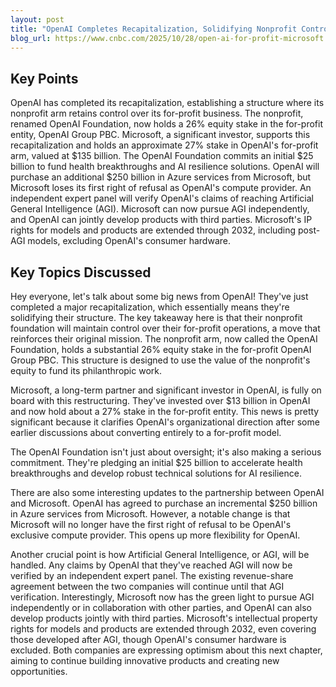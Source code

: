 ```yaml
---
layout: post 
title: "OpenAI Completes Recapitalization, Solidifying Nonprofit Control Over For-Profit Arm"
blog_url: https://www.cnbc.com/2025/10/28/open-ai-for-profit-microsoft.html?utm_source=tldrai 
---
```




## Key Points

OpenAI has completed its recapitalization, establishing a structure where its nonprofit arm retains control over its for-profit business.
The nonprofit, renamed OpenAI Foundation, now holds a 26% equity stake in the for-profit entity, OpenAI Group PBC.
Microsoft, a significant investor, supports this recapitalization and holds an approximate 27% stake in OpenAI's for-profit arm, valued at $135 billion.
The OpenAI Foundation commits an initial $25 billion to fund health breakthroughs and AI resilience solutions.
OpenAI will purchase an additional $250 billion in Azure services from Microsoft, but Microsoft loses its first right of refusal as OpenAI's compute provider.
An independent expert panel will verify OpenAI's claims of reaching Artificial General Intelligence (AGI).
Microsoft can now pursue AGI independently, and OpenAI can jointly develop products with third parties.
Microsoft's IP rights for models and products are extended through 2032, including post-AGI models, excluding OpenAI's consumer hardware.

## Key Topics Discussed

Hey everyone, let's talk about some big news from OpenAI! They've just completed a major recapitalization, which essentially means they're solidifying their structure. The key takeaway here is that their nonprofit foundation will maintain control over their for-profit operations, a move that reinforces their original mission. The nonprofit arm, now called the OpenAI Foundation, holds a substantial 26% equity stake in the for-profit OpenAI Group PBC. This structure is designed to use the value of the nonprofit's equity to fund its philanthropic work. 

Microsoft, a long-term partner and significant investor in OpenAI, is fully on board with this restructuring. They've invested over $13 billion in OpenAI and now hold about a 27% stake in the for-profit entity. This news is pretty significant because it clarifies OpenAI's organizational direction after some earlier discussions about converting entirely to a for-profit model. 

The OpenAI Foundation isn't just about oversight; it's also making a serious commitment. They're pledging an initial $25 billion to accelerate health breakthroughs and develop robust technical solutions for AI resilience. 

There are also some interesting updates to the partnership between OpenAI and Microsoft. OpenAI has agreed to purchase an incremental $250 billion in Azure services from Microsoft. However, a notable change is that Microsoft will no longer have the first right of refusal to be OpenAI's exclusive compute provider. This opens up more flexibility for OpenAI. 

Another crucial point is how Artificial General Intelligence, or AGI, will be handled. Any claims by OpenAI that they've reached AGI will now be verified by an independent expert panel. The existing revenue-share agreement between the two companies will continue until that AGI verification. Interestingly, Microsoft now has the green light to pursue AGI independently or in collaboration with other parties, and OpenAI can also develop products jointly with third parties. Microsoft's intellectual property rights for models and products are extended through 2032, even covering those developed after AGI, though OpenAI's consumer hardware is excluded. Both companies are expressing optimism about this next chapter, aiming to continue building innovative products and creating new opportunities.

